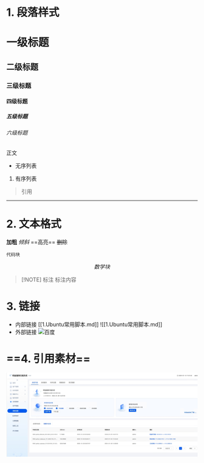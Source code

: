 # 1. 段落样式

# 一级标题
## 二级标题
### 三级标题
#### 四级标题
##### 五级标题
###### 六级标题
正文

- 无序列表

1. 有序列表
> 引用

---


# 2. 文本格式

**加粗**
 *倾斜*
 ==高亮==
 ~~删除~~
```
代码块
```

$$
数学块
$$

> [!NOTE] 标注
>标注内容 

# 3. 链接
- 内部链接
[[1.Ubuntu常用脚本.md]]
![[1.Ubuntu常用脚本.md]]
- 外部链接
![百度](https://www.baidu.com)

# ==4. 引用素材==
![图片](https://github.com/cxlj2003/notebook/blob/main/material/%E6%BC%8F%E6%89%AB.png)